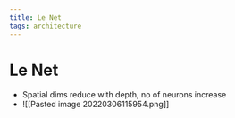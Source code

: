 ```yaml
---
title: Le Net
tags: architecture
---
```


# Le Net
- Spatial dims reduce with depth, no of neurons increase
- ![[Pasted image 20220306115954.png]]
































